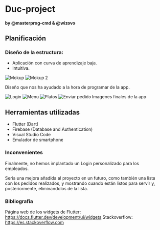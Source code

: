 # Duc-project
 
#### by @masterprog-cmd & @wizovo

## Planificación
### Diseño de la estructura:
- Aplicación con curva de aprendizaje baja.
- Intuitiva.

![Mokup](https://i.imgur.com/lIQB9n6.jpg)
![Mokup 2](https://i.imgur.com/m2wjtJl.jpg)

Diseño que nos ha ayudado a la hora de programar de la app.

![Login](https://i.imgur.com/irIWxQg.png)
![Menu](https://i.imgur.com/VuPplUe.png)
![Platos](https://i.imgur.com/buZA5S8.png)
![Enviar pedido](https://i.imgur.com/LY4a7jL.png)
Imagenes finales de la app

## Herramientas utilizadas
+ Flutter (Dart)
+ Firebase (Database and Authentication)
+ Visual Studio Code
+ Emulador de smartphone

### Inconvenientes
Finalmente, no hemos implantado un Login personalizado para los empleados.
 
Seria una mejora añadida al proyecto en un futuro, como también una lista con los pedidos realizados, y mostrando cuando están listos para servir y, posteriormente, eliminandolos de la lista.

### Bibliografia
Página web de los widgets de Flutter: https://docs.flutter.dev/development/ui/widgets
Stackoverflow: https://es.stackoverflow.com